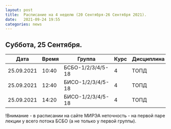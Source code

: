 ```yaml
---
layout: post
title:  Расписание на 4 неделю (20 Сентября-26 Сентября 2021).
date:   2021-09-24 19:55
categories: news
---
```


## Суббота, 25 Сентября.

| Дата          | Время   | Группа        | Курс | Дисциплина  | Аудитория | Материалы |
| ------------- | ------- | ------------- | ---- | ----------- | --------- | --------- |
|25.09.2021     |10:40    |БСБО-1/2/3/4/5-18|4     |ТОПД         |   Д       ||
|25.09.2021     |12:40    |БИСО-1/2/3/4/5-18|4     |ТОПД         |   Д       ||
|25.09.2021     |14:20    |БИСО-1/2/3/4/5-18|4     |ТОПД         |   Д       ||

!Внимание - в расписании на сайте МИРЭА неточность - на первой паре лекции у всего потока БСБО (а не только у первой группы).
